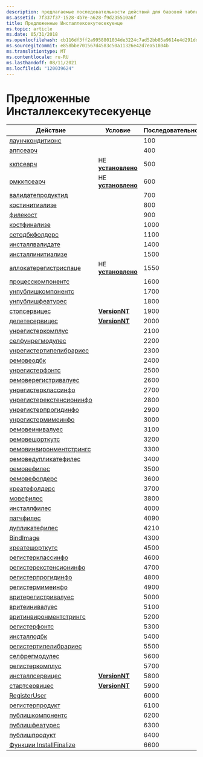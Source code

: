 ```yaml
---
description: предлагаемые последовательности действий для базовой таблицы инсталлексекутесекуенце в базе данных установщик Windows.
ms.assetid: 7f337f37-1528-4b7e-a628-f9d235510a6f
title: Предложенные Инсталлексекутесекуенце
ms.topic: article
ms.date: 05/31/2018
ms.openlocfilehash: cb116df3ff2a9958801034de3224c7ad52bb85a9614e4d291dd6274ce0eca11b
ms.sourcegitcommit: e858bbe701567d4583c50a11326e42d7ea51804b
ms.translationtype: MT
ms.contentlocale: ru-RU
ms.lasthandoff: 08/11/2021
ms.locfileid: "120039624"
---
```

# <a name="suggested-installexecutesequence"></a>Предложенные Инсталлексекутесекуенце



| Действие                                                          | Условие                          | Последовательность |
|-----------------------------------------------------------------|------------------------------------|----------|
| [лаунчкондитионс](launchconditions-action.md)                 |                                    | 100      |
| [аппсеарч](appsearch-action.md)                               |                                    | 400      |
| [ккпсеарч](ccpsearch-action.md)                               | НЕ [ **установлено**](installed.md) | 500      |
| [рмккпсеарч](rmccpsearch-action.md)                           | НЕ [ **установлено**](installed.md) | 600      |
| [валидатепродуктид](validateproductid-action.md)               |                                    | 700      |
| [костинитиализе](costinitialize-action.md)                     |                                    | 800      |
| [филекост](filecost-action.md)                                 |                                    | 900      |
| [костфинализе](costfinalize-action.md)                         |                                    | 1000     |
| [сетодбкфолдерс](setodbcfolders-action.md)                     |                                    | 1100     |
| [инсталлвалидате](installvalidate-action.md)                   |                                    | 1400     |
| [инсталлинитиализе](installinitialize-action.md)               |                                    | 1500     |
| [аллокатерегистриспаце](allocateregistryspace-action.md)       | НЕ [ **установлено**](installed.md) | 1550     |
| [процесскомпонентс](processcomponents-action.md)               |                                    | 1600     |
| [унпублишкомпонентс](unpublishcomponents-action.md)           |                                    | 1700     |
| [унпублишфеатурес](unpublishfeatures-action.md)               |                                    | 1800     |
| [стопсервицес](stopservices-action.md)                         | [**VersionNT**](versionnt.md)     | 1900     |
| [делетесервицес](deleteservices-action.md)                     | [**VersionNT**](versionnt.md)     | 2000     |
| [унрегистеркомплус](unregistercomplus-action.md)               |                                    | 2100     |
| [селфунрегмодулес](selfunregmodules-action.md)                 |                                    | 2200     |
| [унрегистертипелибрариес](unregistertypelibraries-action.md)   |                                    | 2300     |
| [ремовеодбк](removeodbc-action.md)                             |                                    | 2400     |
| [унрегистерфонтс](unregisterfonts-action.md)                   |                                    | 2500     |
| [ремоверегистривалуес](removeregistryvalues-action.md)         |                                    | 2600     |
| [унрегистерклассинфо](unregisterclassinfo-action.md)           |                                    | 2700     |
| [унрегистерекстенсионинфо](unregisterextensioninfo-action.md)   |                                    | 2800     |
| [унрегистерпрогидинфо](unregisterprogidinfo-action.md)         |                                    | 2900     |
| [унрегистермимеинфо](unregistermimeinfo-action.md)             |                                    | 3000     |
| [ремовеинивалуес](removeinivalues-action.md)                   |                                    | 3100     |
| [ремовешорткутс](removeshortcuts-action.md)                   |                                    | 3200     |
| [ремовинвиронментстрингс](removeenvironmentstrings-action.md) |                                    | 3300     |
| [ремоведупликатефилес](removeduplicatefiles-action.md)         |                                    | 3400     |
| [ремовефилес](removefiles-action.md)                           |                                    | 3500     |
| [ремовефолдерс](removefolders-action.md)                       |                                    | 3600     |
| [креатефолдерс](createfolders-action.md)                       |                                    | 3700     |
| [мовефилес](movefiles-action.md)                               |                                    | 3800     |
| [инсталлфилес](installfiles-action.md)                         |                                    | 4000     |
| [патчфилес](patchfiles-action.md)                             |                                    | 4090     |
| [дупликатефилес](duplicatefiles-action.md)                     |                                    | 4210     |
| [BindImage](bindimage-action.md)                               |                                    | 4300     |
| [креатешорткутс](createshortcuts-action.md)                   |                                    | 4500     |
| [регистерклассинфо](registerclassinfo-action.md)               |                                    | 4600     |
| [регистерекстенсионинфо](registerextensioninfo-action.md)       |                                    | 4700     |
| [регистерпрогидинфо](registerprogidinfo-action.md)             |                                    | 4800     |
| [регистермимеинфо](registermimeinfo-action.md)                 |                                    | 4900     |
| [вритерегистривалуес](writeregistryvalues-action.md)           |                                    | 5000     |
| [вритеинивалуес](writeinivalues-action.md)                     |                                    | 5100     |
| [вритинвиронментстрингс](writeenvironmentstrings-action.md)   |                                    | 5200     |
| [регистерфонтс](registerfonts-action.md)                       |                                    | 5300     |
| [инсталлодбк](installodbc-action.md)                           |                                    | 5400     |
| [регистертипелибрариес](registertypelibraries-action.md)       |                                    | 5500     |
| [селфрегмодулес](selfregmodules-action.md)                     |                                    | 5600     |
| [регистеркомплус](registercomplus-action.md)                   |                                    | 5700     |
| [инсталлсервицес](installservices-action.md)                   | [**VersionNT**](versionnt.md)     | 5800     |
| [стартсервицес](startservices-action.md)                       | [**VersionNT**](versionnt.md)     | 5900     |
| [RegisterUser](registeruser-action.md)                         |                                    | 6000     |
| [регистерпродукт](registerproduct-action.md)                   |                                    | 6100     |
| [публишкомпонентс](publishcomponents-action.md)               |                                    | 6200     |
| [публишфеатурес](publishfeatures-action.md)                   |                                    | 6300     |
| [публишпродукт](publishproduct-action.md)                     |                                    | 6400     |
| [Функции InstallFinalize](installfinalize-action.md)                   |                                    | 6600     |



 

 

 



